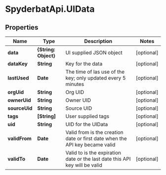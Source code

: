 # SpyderbatApi.UIData

## Properties

Name | Type | Description | Notes
------------ | ------------- | ------------- | -------------
**data** | **{String: Object}** | UI supplied JSON object | [optional] 
**dataKey** | **String** | Key for the data | [optional] 
**lastUsed** | **Date** | The time of las use of the key; only updated every 5 minutes | [optional] 
**orgUid** | **String** | Org UID | [optional] 
**ownerUid** | **String** | Owner UID | [optional] 
**sourceUid** | **String** | Source UID | [optional] 
**tags** | **[String]** | User supplied tags | [optional] 
**uid** | **String** | UID for the UIData | [optional] 
**validFrom** | **Date** | Valid from is the creation date or first date when the API key became valid | [optional] 
**validTo** | **Date** | Valid to is the expiration date or the last date this API key will be valid | [optional] 


